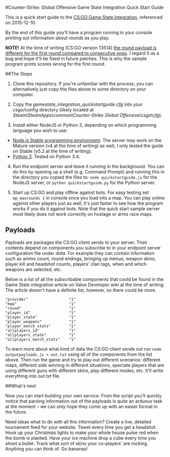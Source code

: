 #Counter-Strike: Global Offensive Game State Integration Quick Start Guide

This is a quick start guide to the [CS:GO Game State Integration](https://developer.valvesoftware.com/wiki/Counter-Strike:_Global_Offensive_Game_State_Integration "CS:GO Game State Integration"), referenced on 2015-12-10.

By the end of this guide you'll have a program running in your console printing out information about rounds as you play.

**NOTE!** At the time of writing (CS:GO version 13514) [the round payload is different for the first round compared to consecutive ones](http://i.imgur.com/UIijPE9.jpg "Round payloads for rounds 1-3"). I regard it as a bug and hope it'll be fixed in future patches. This is why the sample program prints scores wrong for the first round.


##The Steps

1. Clone this repository. If you're unfamiliar with the process, you can alternatively just copy the files above to some directory on your computer.

2. Copy the *gamestate_integration_quickstartguide.cfg* into your csgo/config directory (likely located at *Steam\SteamApps\common\Counter-Strike Global Offensive\csgo\cfg*).

3. Install either NodeJS or Python 3, depending on which programming language you wish to use:
- [Node.js Stable programming environment](https://nodejs.org/en/download/stable/ "Node.js Stable"). The server may work on the Mature version (v4 at the time of writing) as well, I only tested the guide on Stable (v5.2 at the time of writing).
- [Python 3](https://www.python.org/downloads/ "Python downloads"). Tested on Python 3.4.

4. Run the endpoint server and leave it running in the background. You can do this by opening up a shell (e.g. Command Prompt) and running this in the directory you copied the files to: `node quickstartguide.js` for the NodeJS server, or `python quickstartguide.py` for the Python server.

5. Start up CS:GO and play offline against bots. For easy testing set `mp_maxrounds 2` in console once you load into a map. You can play online against other players just as well, it's just faster to see how the program works if you do it against bots. Note that the quick start sample server most likely does not work correctly on hostage or arms race maps.


## Payloads

Payloads are packages the CS:GO client sends to your server. Their contents depend on components you subscribe to in your endpoint server configuration file under *data*. For example they can contain information such as ammo count, round endings, bringing up menus, weapon skins, player kill and headshot counts, players' clan tags, when and which weapons are selected, etc.

Below is a list of all the subscribable components that could be found in the Game State integration article on Valve Developer wiki at the time of writing. The article doesn't have a definite list, however, so there could be more.

```
"provider"                  "1"
"map"                       "1"
"round"                     "1"
"player_id"                 "1"
"player_state"              "1"
"player_weapons"            "1"
"player_match_stats"        "1"
"allplayers_id"             "1"
"allplayers_state"          "1"
"allplayers_match_stats"    "1"
```

To learn more about what kind of data the CS:GO client sends out run `node outputpayloads.js > out.txt` using all of the components from the list above. Then run the game and try to play out different scenarios: different maps, different side winning in different situations, spectate players that are using different guns with different skins, play different modes, etc. It'll write everything into *out.txt* file.


##What's next

Now you can start building your own service. From the script you'll quickly notice that parsing information out of the payloads is quite an arduous task at the moment – we can only hope they come up with an easier format in the future.

Need ideas what to do with all this information? Create a live, detailed tournament feed for your website. Tweet every time you get a headshot. Hook up your Christmas lights to make your whole house pulse red when the bomb is planted. Have your ice machine drop a cube every time you shoot a bullet. Track what sort of skins your co-players' are rocking. Anything you can think of. Go bananas!
